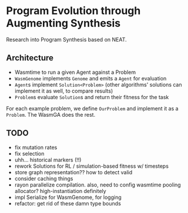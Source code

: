 # Program Evolution through Augmenting Synthesis

Research into Program Synthesis based on NEAT.

## Architecture

- Wasmtime to run a given Agent against a Problem
- `WasmGenome` implements `Genome` and emits a `Agent` for evaluation
- `Agent`s implement `Solution<Problem>` (other algorithms' solutions can implement it as well, to compare results)
- `Problem`s evaluate `Solution`s and return their fitness for the task

For each example problem, we define `OurProblem` and implement it as a `Problem`. The WasmGA does the rest.

## TODO

- fix mutation rates
- fix selection
- uhh... historical markers (!!)
- rework Solutions for RL / simulation-based fitness w/ timesteps
- store graph representation?? how to detect valid
- consider caching things
- rayon parallelize compilation. also, need to config wasmtime pooling allocator? high-instantiation definitely
- impl Serialize for WasmGenome, for logging
- refactor: get rid of these damn type bounds
